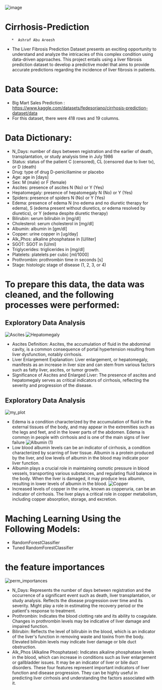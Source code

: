 ![image](https://github.com/ashrafabuareesh/Cirrhosis-Prediction/assets/123064338/542de6ff-c458-406b-a507-07878d5ca1b9)


# Cirrhosis-Prediction
       *  Ashraf Abu Areesh

* The Liver Fibrosis Prediction Dataset presents an exciting opportunity to understand and analyze the intricacies of this complex condition using data-driven approaches. This project entails using a liver fibrosis prediction dataset to develop a predictive model that aims to provide accurate predictions regarding the incidence of liver fibrosis in patients.
# Data Source:
* Big Mart Sales Prediction : https://www.kaggle.com/datasets/fedesoriano/cirrhosis-prediction-dataset/data
* For this dataset, there were 418 rows and 19 columns.
# Data Dictionary:

*  N_Days: number of days between registration and the earlier of death, transplantation, or study analysis time in July 1986
* Status: status of the patient C (censored), CL (censored due to liver tx), or D (death)
* Drug: type of drug D-penicillamine or placebo
*  Age: age in [days]
*  Sex: M (male) or F (female)
*  Ascites: presence of ascites N (No) or Y (Yes)
*  Hepatomegaly: presence of hepatomegaly N (No) or Y (Yes)
* Spiders: presence of spiders N (No) or Y (Yes)
* Edema: presence of edema N (no edema and no diuretic therapy for edema), S (edema present without diuretics, or edema resolved by diuretics), or Y (edema despite diuretic therapy)
* Bilirubin: serum bilirubin in [mg/dl]
* Cholesterol: serum cholesterol in [mg/dl]
* Albumin: albumin in [gm/dl]
* Copper: urine copper in [ug/day]
* Alk_Phos: alkaline phosphatase in [U/liter]
* SGOT: SGOT in [U/ml]
*  Triglycerides: triglicerides in [mg/dl]
* Platelets: platelets per cubic [ml/1000]
* Prothrombin: prothrombin time in seconds [s]
* Stage: histologic stage of disease (1, 2, 3, or 4)
# To prepare this data, the data was cleaned, and the following processes were performed:
## Exploratory Data Analysis
![Ascites](https://github.com/ashrafabuareesh/Cirrhosis-Prediction/assets/123064338/72ddcf5d-35d7-48ae-bb11-64fb46b577b5)
![Hepatomegaly](https://github.com/ashrafabuareesh/Cirrhosis-Prediction/assets/123064338/014c7e34-0a92-477b-a868-a7fcaa02b9b9)


* Ascites Definition: Ascites, the accumulation of fluid in the abdominal cavity, is a common consequence of portal hypertension resulting from liver dysfunction, notably cirrhosis.
* Liver Enlargement Explanation: Liver enlargement, or hepatomegaly, manifests as an increase in liver size and can stem from various factors such as fatty liver, ascites, or tumor growth.
* Significance of Ascites and Enlarged Liver: The presence of ascites and hepatomegaly serves as critical indicators of cirrhosis, reflecting the severity and progression of the disease.
## Exploratory Data Analysis

![my_plot](https://github.com/ashrafabuareesh/Cirrhosis-Prediction/assets/123064338/b14b6683-dcde-4d42-8504-82bfd97464ba)

* Edema is a condition characterized by the accumulation of fluid in the external tissues of the body, and may appear in the extremities such as the legs and feet, and in the lower parts of the abdomen. Edema is common in people with cirrhosis and is one of the main signs of liver failure
![Albumin (1)](https://github.com/ashrafabuareesh/Cirrhosis-Prediction/assets/123064338/0cff56e7-62ce-45a6-bb62-c6c09695d098)
* Low blood albumin levels can be an indicator of cirrhosis, a condition characterized by scarring of liver tissue. Albumin is a protein produced by the liver, and low levels of albumin in the blood may indicate poor liver function.
* Albumin plays a crucial role in maintaining osmotic pressure in blood vessels, transporting various substances, and regulating fluid balance in the body. When the liver is damaged, it may produce less albumin, resulting in lower levels of albumin in the blood.
![Copper](https://github.com/ashrafabuareesh/Cirrhosis-Prediction/assets/123064338/b33f9eac-9a90-4ef3-8754-bfa6e0662ebf)
* Increased levels of copper in the urine, known as copperuria, can be an indicator of cirrhosis. The liver plays a critical role in copper metabolism, including copper absorption, storage, and excretion.
# Maching Learning Using the Following Models:
  * RandomForestClassifier
  * Tuned RandomForestClassifier

# the feature importances 
![perm_importances](https://github.com/ashrafabuareesh/Cirrhosis-Prediction/assets/123064338/ebf2cfa8-0e1d-4b51-92e2-bfddd698055c)

* N_Days: Represents the number of days between registration and the occurrence of a significant event such as death, liver transplantation, or study analysis. Reflects the disease progression over time and its severity. Might play a role in estimating the recovery period or the patient's response to treatment.
* Prothrombin: Indicates the blood clotting rate and its ability to coagulate. Changes in prothrombin levels may be indicative of liver damage and impaired function.
* Bilirubin: Reflects the level of bilirubin in the blood, which is an indicator of the liver's function in removing waste and toxins from the body. Elevated bilirubin levels may indicate liver damage or bile duct obstruction.
* Alk_Phos (Alkaline Phosphatase): Indicates alkaline phosphatase levels in the blood, which can increase in conditions such as liver enlargement or gallbladder issues. It may be an indicator of liver or bile duct disorders. These four features represent important indicators of liver function and disease progression. They can be highly useful in predicting liver cirrhosis and understanding the factors associated with it.



